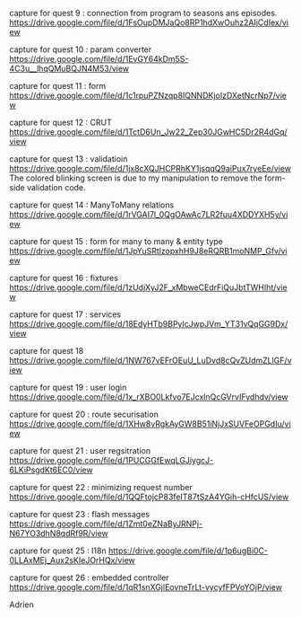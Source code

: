 capture for quest 9 : connection from program to seasons ans episodes.
https://drive.google.com/file/d/1FsOupDMJaQo8RP1hdXwOuhz2AIjCdIex/view

capture for quest 10 : param converter
https://drive.google.com/file/d/1EvGY64kDm5S-4C3u__lhqQMuBQJN4M53/view

capture for quest 11 : form
https://drive.google.com/file/d/1c1rpuPZNzqp8IQNNDKjoIzDXetNcrNp7/view

capture for quest 12 : CRUT
https://drive.google.com/file/d/1TctD6Un_Jw22_Zep30JGwHC5Dr2R4dGq/view

capture for quest 13 : validatioin
https://drive.google.com/file/d/1jx8cXQJHCPRhKY1jsqqQ9aiPux7ryeEe/view
The colored blinking screen is due to my manipulation to remove the form-side validation code.

capture for quest 14 : ManyToMany relations
https://drive.google.com/file/d/1rVGAI7l_0QgOAwAc7LR2fuu4XDDYXH5y/view

capture for quest 15 : form for many to many & entity type
https://drive.google.com/file/d/1JpYuSRtlzopxhH9J8eRQRB1moNMP_Gfv/view

capture for quest 16 : fixtures
https://drive.google.com/file/d/1zUdjXyJ2F_xMbweCEdrFiQuJbtTWHIht/view

capture for quest 17 : services
https://drive.google.com/file/d/18EdyHTb9BPylcJwpJVm_YT31vQqGG9Dx/view

capture for quest 18
https://drive.google.com/file/d/1NW767vEFrOEuU_LuDvd8cQvZUdmZLlGF/view

capture for quest 19 : user login
https://drive.google.com/file/d/1x_rXBO0Lkfvo7EJcxlnQcGVrvIFydhdv/view

capture for quest 20 : route securisation
https://drive.google.com/file/d/1XHw8vRgkAyGW8B51iNjJxSUVFeOPGdIu/view

capture for quest 21 : user regsitration
https://drive.google.com/file/d/1PUCGGfEwqLGJiygcJ-6LKiPsgdKt6EC0/view

capture for quest 22 : minimizing request number
https://drive.google.com/file/d/1QQFtojcP83feIT87tSzA4YGih-cHfcUS/view

capture for quest 23 : flash messages
https://drive.google.com/file/d/1Zmt0eZNaByJRNPj-N67YO3dhN8qdRf9R/view

capture for quest 25 : I18n
https://drive.google.com/file/d/1p6ugBi0C-0LLAxMEj_Aux2sKIeJOrHQx/view

capture for quest 26 : embedded controller
https://drive.google.com/file/d/1qR1snXGjlEovneTrLt-vycyfFPVoYOjP/view

Adrien
